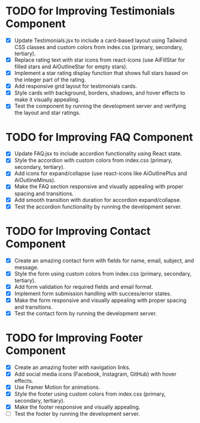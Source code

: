 # TODO for Improving Testimonials Component

- [x] Update Testimonials.jsx to include a card-based layout using Tailwind CSS classes and custom colors from index.css (primary, secondary, tertiary).
- [x] Replace rating text with star icons from react-icons (use AiFillStar for filled stars and AiOutlineStar for empty stars).
- [x] Implement a star rating display function that shows full stars based on the integer part of the rating.
- [x] Add responsive grid layout for testimonials cards.
- [x] Style cards with background, borders, shadows, and hover effects to make it visually appealing.
- [x] Test the component by running the development server and verifying the layout and star ratings.

# TODO for Improving FAQ Component

- [x] Update FAQ.jsx to include accordion functionality using React state.
- [x] Style the accordion with custom colors from index.css (primary, secondary, tertiary).
- [x] Add icons for expand/collapse (use react-icons like AiOutlinePlus and AiOutlineMinus).
- [x] Make the FAQ section responsive and visually appealing with proper spacing and transitions.
- [x] Add smooth transition with duration for accordion expand/collapse.
- [x] Test the accordion functionality by running the development server.

# TODO for Improving Contact Component

- [x] Create an amazing contact form with fields for name, email, subject, and message.
- [x] Style the form using custom colors from index.css (primary, secondary, tertiary).
- [x] Add form validation for required fields and email format.
- [x] Implement form submission handling with success/error states.
- [x] Make the form responsive and visually appealing with proper spacing and transitions.
- [x] Test the contact form by running the development server.

# TODO for Improving Footer Component

- [x] Create an amazing footer with navigation links.
- [x] Add social media icons (Facebook, Instagram, GitHub) with hover effects.
- [x] Use Framer Motion for animations.
- [x] Style the footer using custom colors from index.css (primary, secondary, tertiary).
- [x] Make the footer responsive and visually appealing.
- [ ] Test the footer by running the development server.
